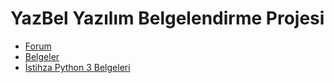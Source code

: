 # YazBel Yazılım Belgelendirme Projesi

- [Forum](https://forum.yazbel.com/)
- [Belgeler](https://belgeler.yazbel.com/)
- [İstihza Python 3 Belgeleri](https://python-istihza.yazbel.com/)
